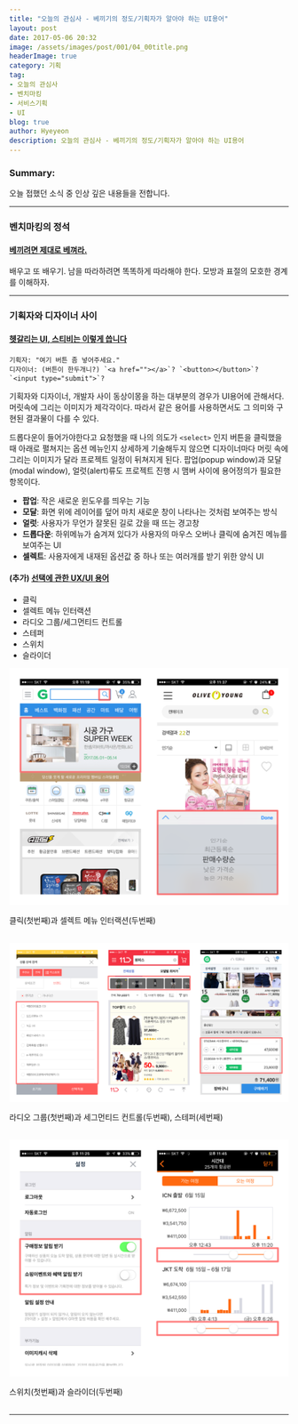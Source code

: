```yaml
---
title: "오늘의 관심사 - 베끼기의 정도/기획자가 알아야 하는 UI용어"
layout: post
date: 2017-05-06 20:32
image: /assets/images/post/001/04_00title.png
headerImage: true
category: 기획
tag:
- 오늘의 관심사
- 벤치마킹
- 서비스기획
- UI
blog: true
author: Hyeyeon
description: 오늘의 관심사 - 베끼기의 정도/기획자가 알아야 하는 UI용어
---
```


### Summary:

오늘 접했던 소식 중 인상 깊은 내용들을 전합니다.

---


### 벤치마킹의 정석

#### [베끼려면 제대로 베껴라.](http://blog.rightbrain.co.kr/?p=7649)

배우고 또 배우기. 남을 따라하려면 똑똑하게 따라해야 한다. 모방과 표절의 모호한 경계를 이해하자.

---

### 기획자와 디자이너 사이

#### [헷갈리는 UI, 스티비는 이렇게 씁니다](http://slowalk.tistory.com/2503)

```
기획자: "여기 버튼 좀 넣어주세요."
디자이너: (버튼이 한두개니?) `<a href=""></a>`? `<button></button>`? `<input type="submit">`?
```

기획자와 디자이너, 개발자 사이 동상이몽을 하는 대부분의 경우가 UI용어에 관해서다. 머릿속에 그리는 이미지가 제각각이다. 따라서 같은 용어를 사용하면서도 그 의미와 구현된 결과물이 다를 수 있다.

드롭다운이 들어가야한다고 요청했을 때 나의 의도가 `<select>` 인지 버튼을 클릭했을 때 아래로 펼쳐지는 옵션 메뉴인지 상세하게 기술해두지 않으면 디자이너마다 머릿 속에 그리는 이미지가 달라 프로젝트 일정이 뒤쳐지게 된다. 팝업(popup window)과 모달(modal window), 얼럿(alert)류도 프로젝트 진행 시 맴버 사이에 용어정의가 필요한 항목이다.

* **팝업**: 작은 새로운 윈도우를 띄우는 기능
* **모달**: 화면 위에 레이어를 덮어 마치 새로운 창이 나타나는 것처럼 보여주는 방식
* **얼럿**: 사용자가 무언가 잘못된 길로 갔을 때 뜨는 경고창
* **드롭다운**: 하위메뉴가 숨겨져 있다가 사용자의 마우스 오버나 클릭에 숨겨진 메뉴를 보여주는 UI
* **셀렉트**: 사용자에게 내재된 옵션값 중 하나 또는 여러개를 받기 위한 양식 UI

#### (추가) [선택에 관한 UX/UI 용어](https://brunch.co.kr/@ebprux/113)

* 클릭
* 셀렉트 메뉴 인터랙션
* 라디오 그룹/세그먼티드 컨트롤
* 스테퍼
* 스위치
* 슬라이더

![pic1](/assets/images/post/002/125_01.png)
<figcaption><class="caption">클릭(첫번째)과 셀렉트 메뉴 인터랙션(두번째)</figcaption>
<br>

![pic2](/assets/images/post/002/125_02.png)
<figcaption><class="caption">라디오 그룹(첫번째)과 세그먼티드 컨트롤(두번째), 스테퍼(세번째)</figcaption>
<br>

![pic3](/assets/images/post/002/125_03.png)
<figcaption><class="caption">스위치(첫번째)과 슬라이더(두번째)</figcaption>
<br>

---

